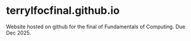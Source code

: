 # terrylfocfinal.github.io
Website hosted on github for the final of Fundamentals of Computing. Due Dec 2025.
